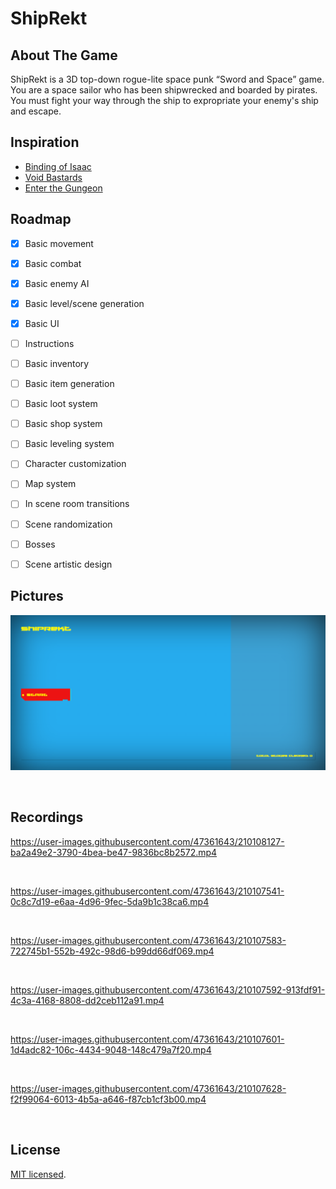 # ShipRekt

## About The Game

ShipRekt is a 3D top-down rogue-lite space punk “Sword and Space” game.  
You are a space sailor who has been shipwrecked and boarded by pirates.
You must fight your way through the ship to expropriate your enemy's ship and escape.

## Inspiration

* [Binding of Isaac](https://store.steampowered.com/app/113200/The_Binding_of_Isaac/)
* [Void Bastards](https://store.steampowered.com/app/1057090/Void_Bastards/)
* [Enter the Gungeon](https://store.steampowered.com/app/311690/Enter_the_Gungeon/)

## Roadmap

* [x] Basic movement
* [x] Basic combat
* [x] Basic enemy AI
* [x] Basic level/scene generation
* [x] Basic UI
* [ ] Instructions
* [ ] Basic inventory
* [ ] Basic item generation
* [ ] Basic loot system
* [ ] Basic shop system
* [ ] Basic leveling system
* [ ] Character customization
* [ ] Map system
* [ ] In scene room transitions
* [ ] Scene randomization
* [ ] Bosses
* [ ] Scene artistic design


## Pictures

![Redesign](documentation/Redesign.png)

<br>


## Recordings


https://user-images.githubusercontent.com/47361643/210108127-ba2a49e2-3790-4bea-be47-9836bc8b2572.mp4

<br>

https://user-images.githubusercontent.com/47361643/210107541-0c8c7d19-e6aa-4d96-9fec-5da9b1c38ca6.mp4

<br>

https://user-images.githubusercontent.com/47361643/210107583-722745b1-552b-492c-98d6-b99dd66df069.mp4

<br>

https://user-images.githubusercontent.com/47361643/210107592-913fdf91-4c3a-4168-8808-dd2ceb112a91.mp4

<br>

https://user-images.githubusercontent.com/47361643/210107601-1d4adc82-106c-4434-9048-148c479a7f20.mp4

<br>

https://user-images.githubusercontent.com/47361643/210107628-f2f99064-6013-4b5a-a646-f87cb1cf3b00.mp4

<br>

## License

[MIT licensed](./LICENSE).
